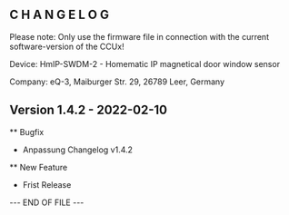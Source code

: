 C H A N G E L O G
-----------------

Please note: Only use the firmware file in connection with the current software-version of the CCUx!

Device:      HmIP-SWDM-2 - Homematic IP magnetical door window sensor

Company:     eQ-3, Maiburger Str. 29, 26789 Leer, Germany



Version 1.4.2 - 2022-02-10
--------------------------------------------------------------

** Bugfix
   * Anpassung Changelog v1.4.2

** New Feature
   * Frist Release



--- END OF FILE ---
